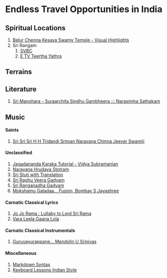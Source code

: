 # Endless Travel Opportunities in India

## Spiritual Locations

1. [Belur Chenna Kesava Swamy Temple - Visual Highlights][1]
1. Sri Rangam
    1. [SVBC](https://www.youtube.com/watch?v=--KuvEfRECY)
    1. [E TV Teertha Yathra](https://www.youtube.com/watch?v=T1BIAjLXA94)

## Terrains

## Literature

1.  [Sri Manohara - Suraarchita Sindhu Gambheera ::: Narasimha Sathakam](https://pedia.desibantu.com/srimanohara-suraarchitha/)

## Music

#### Saints

1.  [Sri Sri Sri H H Tridandi Sriman Narayana Chinna Jeeyar Swamiji](https://pedia.desibantu.com/chinna-jeeyar-swamiji/)

#### Unclassified

1.  [Jagadananda Karaka Tutorial - Vidya Subramanian](https://www.youtube.com/watch?v=LpKNWHH8j_k)
1.  [Narayana Hrudaya Stotram](https://www.youtube.com/watch?v=FTLTrtln6ok)
1.  [Sri Stuti with Translation](https://www.youtube.com/watch?v=PabJWgRJQ7M)
1.  [Sri Raghu Veera Gadyam](https://www.youtube.com/watch?v=xx8whb7wiUM)
1.  [Sri Ranganadha Gadyam](https://www.youtube.com/watch?v=xx8whb7wiUM)
1.  [Mokshamu Galadaa... Fusion, Bombay S Jayashree](https://www.youtube.com/watch?v=8eBoC5mgt0c)

#### Carnatic Classical Lyrics

1.  [Jo Jo Rama : Lullaby to Lord Sri Rama](https://pedia.desibantu.com/jo-jo-rama/)
1.  [Vara Leela Gaana Lola](https://pedia.desibantu.com/varaleela-gaanalola/)

#### Carnatic Classical Instrumentals

1.  [Guruvayurappane... Mandolin U Srinivas](https://www.youtube.com/watch?v=REkUbM7erIw)

#### Miscellaneous

1. [Markdown Syntax][2]
1. [Keyboard Lessons Indian Style](https://www.youtube.com/watch?v=6YTlCpvzqv8)

[1]: http://thrillingtravel.in/2015/10/10-things-in-chennakesava-temple-belur.html "Belur Temple Visual Highlights"
[2]: https://daringfireball.net/projects/markdown/syntax "Markdown Syntax"
